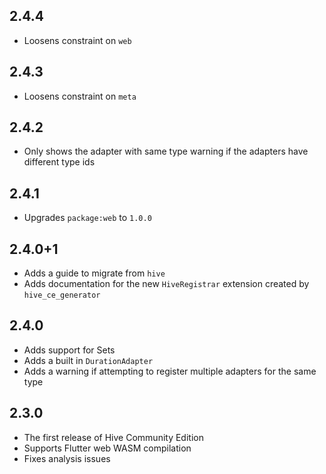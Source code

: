 ## 2.4.4

- Loosens constraint on `web`

## 2.4.3

- Loosens constraint on `meta`

## 2.4.2

- Only shows the adapter with same type warning if the adapters have different type ids

## 2.4.1

- Upgrades `package:web` to `1.0.0`

## 2.4.0+1

- Adds a guide to migrate from `hive`
- Adds documentation for the new `HiveRegistrar` extension created by `hive_ce_generator`

## 2.4.0

- Adds support for Sets
- Adds a built in `DurationAdapter`
- Adds a warning if attempting to register multiple adapters for the same type

## 2.3.0

- The first release of Hive Community Edition
- Supports Flutter web WASM compilation
- Fixes analysis issues
